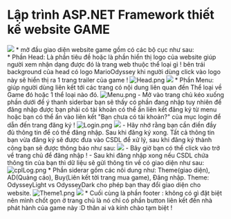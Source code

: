 # Lập trình ASP.NET Framework thiết kế website GAME
<img src="https://scontent.fdad2-1.fna.fbcdn.net/v/t1.15752-9/62315682_317366229192806_1863600345687523328_n.png?_nc_cat=108&_nc_oc=AQkHrs6cHIdEox6o4UOfkyF0XTN_Q5nEaqrIprZLtPK4GldXQZiBHMZZvhkMKkurnsc&_nc_ht=scontent.fdad2-1.fna&oh=8b07207d8544adac8aa7ab8cb530adff&oe=5D85FFBE" border="0" />
* mở đầu giao diện website game gồm có các bộ cục như sau:<br/>
* Phần Head: Là phần tiêu đề hoặc là phần hiển thị logo của website giúp người xem nhận dạng được đó là trang web thuộc thể loại gì !
bên trái background của head có logo MarioOdyssey khi người dùng click vào logo này sẽ hiển thị ra 1 trang trailer của game !
<img src="https://www.upsieutoc.com/images/2019/06/13/Head.png" alt="Head.png" border="0" />
<img src="https://scontent.fdad2-1.fna.fbcdn.net/v/t1.15752-9/62614834_465592473984104_6099061754564706304_n.png?_nc_cat=108&_nc_oc=AQkumIN6VK0D9AIuN876vH_HhTkaxHgh7IZb7Y8iKSKjW4ZAfoJgy_VQcISu66KnqC4&_nc_ht=scontent.fdad2-1.fna&oh=bb16e0b537132f491623b5204839c7b7&oe=5D8FBF4F" border="0" />
* Phần Menu: giúp người dùng liên kết tới các trang có nội dung liên quan đến Thể loại về Game đó hoặc 1 thể loại nào đó.
<img src="https://www.upsieutoc.com/images/2019/06/13/Menu.png" alt="Menu.png" border="0" />
- Mở vào trang chủ kéo xuống phần dưới để ý thanh siderbar bạn sẽ thấy có phần đang nhập tuy nhiên để đăng nhập được bạn phải có tài khoản có thể ấn liên kết đăng ký từ menu hoặc bạn có thể ấn vào liên kết "Bạn chưa có tài khoản?" của mục login để dẫn đến trang đăng ký !
<img src="https://www.upsieutoc.com/images/2019/06/13/Login.png" alt="Login.png" border="0" />
<img src="https://scontent.fdad1-1.fna.fbcdn.net/v/t1.15752-9/62608151_539208893281313_3663108852921925632_n.png?_nc_cat=104&_nc_oc=AQm70r_JRSEX0pk0_yefondEcxVPNIuF_cScLm1mH1ybCi_U0qFPCmcWhZ5DAofvTfY&_nc_ht=scontent.fdad1-1.fna&oh=2d7783d74865c2a340230ef53ffd3c2e&oe=5D9C1870" border="0" />
- Hãy nhớ rằng bạn cần điền đầy đủ thông tin để có thể đăng nhập. Sau khi đăng ký xong. Tất cả thông tin bạn vừa đăng ký sẽ được đưa vào CSDL để xử lý, sau khi đăng ký thành công bạn sẽ được thông báo như sau:
<img src="https://scontent.fdad2-1.fna.fbcdn.net/v/t1.15752-9/62568983_1980696768700973_449492246199271424_n.png?_nc_cat=108&_nc_oc=AQl3hoB4JHUXhYI4GTlXaA92zC043GXaCUrBOtbQAA8JO1qtbV-5cXrJKOsOvAPujrY&_nc_ht=scontent.fdad2-1.fna&oh=183d284fe11cd3452ea35223fd73fda9&oe=5D837E97" border="0" />
- Bây giờ bạn có thể click vào trở về trang chủ để đăng nhập !
- Sau khi đăng nhập xong nếu CSDL chứa thông tin của bạn thì dữ liệu sẽ gửi thông tin về có giao diện như sau:
<img src="https://www.upsieutoc.com/images/2019/06/13/cplLog.png" alt="cplLog.png" border="0" />
* Phần siderar gồm các nôi dung như: Theme(giao diện), AD(Quảng cáo), Buy(Liên kết tời trang mua game), Đăng nhập.
Theme: OdysseyLight vs OdysseyDark cho phép bạn thay đổi giao diện cho website.
<img src="https://www.upsieutoc.com/images/2019/06/13/Theme1.png" alt="Theme1.png" border="0" />
<img src="https://scontent.fdad1-1.fna.fbcdn.net/v/t1.15752-9/62361807_346602279384755_2863034309139234816_n.png?_nc_cat=106&_nc_oc=AQn-_fgAXySqyFhqXHXefeJ5s6jy46hUHnEZyXLteC82k-fWFyiHOjG9LZKDRwCbRT0&_nc_ht=scontent.fdad1-1.fna&oh=2369e87f0ce6d4a5ead9e771ebf8b323&oe=5D88228B" border="0" />
* Cuối cùng là phần footer : không có gì đặt biệt nên mình chốt gọn ở trang chủ là nó chỉ có phần button liên kết đến nhà phát hành của game này :D thân ai và kính chào tạm biệt !
